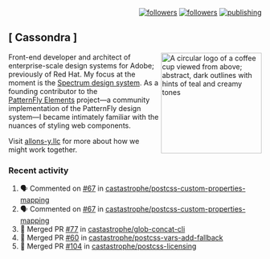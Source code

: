 <p align="right"><a rel="me" href="https://front-end.social/@castastrophe">
    <img alt="followers" title="Follow me on Mastodon" src="https://img.shields.io/mastodon/follow/109297102751309835?domain=https%3A%2F%2Ffront-end.social&label=Follow&logo=mastodon&logoColor=white&style=for-the-badge&labelColor=008080&color=006969"/></a>
  <a href="https://codepen.io/castastrophe/">
    <img alt="followers" title="Follow me on CodePen" src="https://img.shields.io/badge/23-1?color=640464&labelColor=7c007c&style=for-the-badge&logo=codepen&label=Follow"/></a>
<a href="https://castastrophe.medium.com/">
    <img alt="publishing" title="View articles on Medium" src="https://img.shields.io/badge/107-1?color=666&labelColor=444&label=subscribe&logo=medium&logoColor=white&style=for-the-badge"/></a>
</p>

## [&nbsp;Cassondra&nbsp;]

<img align="right" src="https://github-production-user-asset-6210df.s3.amazonaws.com/1840295/253016758-ba468774-1cd3-42c2-8f43-947b5eeb5edf.png" height="200" alt="A circular logo of a coffee cup viewed from above; abstract, dark outlines with hints of teal and creamy tones">

Front-end developer and architect of enterprise-scale design systems for Adobe; previously of Red Hat. My focus at the moment is the [Spectrum design system](https://github.com/adobe/spectrum-css). As a founding contributor to the [PatternFly&nbsp;Elements](https://github.com/patternfly/patternfly-elements) project&mdash;a community implementation of the PatternFly design system&mdash;I became intimately familiar with the nuances of styling web components.

Visit [allons-y.llc](http://allons-y.llc/) for more about how we might work together.

### Recent activity

<!--START_SECTION:activity-->
1. 🗣 Commented on [#67](https://github.com/castastrophe/postcss-custom-properties-mapping/pull/67#issuecomment-2569799470) in [castastrophe/postcss-custom-properties-mapping](https://github.com/castastrophe/postcss-custom-properties-mapping)
2. 🗣 Commented on [#67](https://github.com/castastrophe/postcss-custom-properties-mapping/pull/67#issuecomment-2569799143) in [castastrophe/postcss-custom-properties-mapping](https://github.com/castastrophe/postcss-custom-properties-mapping)
3. 🎉 Merged PR [#77](https://github.com/castastrophe/glob-concat-cli/pull/77) in [castastrophe/glob-concat-cli](https://github.com/castastrophe/glob-concat-cli)
4. 🎉 Merged PR [#60](https://github.com/castastrophe/postcss-vars-add-fallback/pull/60) in [castastrophe/postcss-vars-add-fallback](https://github.com/castastrophe/postcss-vars-add-fallback)
5. 🎉 Merged PR [#104](https://github.com/castastrophe/postcss-licensing/pull/104) in [castastrophe/postcss-licensing](https://github.com/castastrophe/postcss-licensing)
<!--END_SECTION:activity-->
